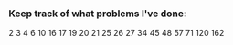 ### Keep track of what problems I've done:
2
3
4
6
10
16
17 
19
20
21
25
26
27
34
45
48
57
71
120
162

